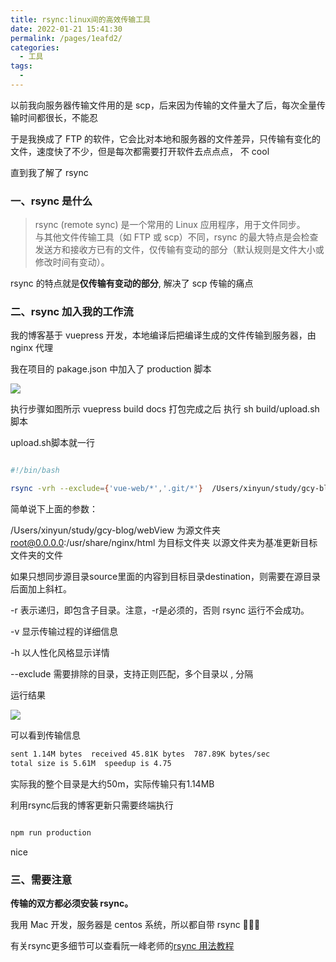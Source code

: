 ```yaml
---
title: rsync:linux间的高效传输工具
date: 2022-01-21 15:41:30
permalink: /pages/1eafd2/
categories:
  - 工具
tags:
  - 
---
```

以前我向服务器传输文件用的是 scp，后来因为传输的文件量大了后，每次全量传输时间都很长，不能忍

于是我换成了 FTP 的软件，它会比对本地和服务器的文件差异，只传输有变化的文件，速度快了不少，但是每次都需要打开软件去点点点， 不 cool

直到我了解了 rsync

### 一、rsync 是什么

> rsync (remote sync) 是一个常用的 Linux 应用程序，用于文件同步。  
> 与其他文件传输工具（如 FTP 或 scp）不同，rsync 的最大特点是会检查发送方和接收方已有的文件，仅传输有变动的部分（默认规则是文件大小或修改时间有变动）。

rsync 的特点就是**仅传输有变动的部分**, 解决了 scp 传输的痛点

### 二、rsync 加入我的工作流

我的博客基于 vuepress 开发，本地编译后把编译生成的文件传输到服务器，由 nginx 代理

我在项目的 pakage.json 中加入了 production 脚本

![](https://gcy-1306312261.cos.ap-chengdu.myqcloud.com/blog/20220121155924.png)

执行步骤如图所示 vuepress build docs 打包完成之后 执行 sh build/upload.sh 脚本

upload.sh脚本就一行  

```sh

#!/bin/bash

rsync -vrh --exclude={'vue-web/*','.git/*'}  /Users/xinyun/study/gcy-blog/webView root@0.0.0.0:/usr/share/nginx/html


```

简单说下上面的参数：

/Users/xinyun/study/gcy-blog/webView 为源文件夹
root@0.0.0.0:/usr/share/nginx/html   为目标文件夹
以源文件夹为基准更新目标文件夹的文件  

如果只想同步源目录source里面的内容到目标目录destination，则需要在源目录后面加上斜杠。


-r 表示递归，即包含子目录。注意，-r是必须的，否则 rsync 运行不会成功。

-v 显示传输过程的详细信息

-h 以人性化风格显示详情  

--exclude 需要排除的目录，支持正则匹配，多个目录以 , 分隔


运行结果

![](https://gcy-1306312261.cos.ap-chengdu.myqcloud.com/blog/20220121161047.png)

可以看到传输信息

```sh
sent 1.14M bytes  received 45.81K bytes  787.89K bytes/sec
total size is 5.61M  speedup is 4.75

```
实际我的整个目录是大约50m，实际传输只有1.14MB  

利用rsync后我的博客更新只需要终端执行  

```sh

npm run production

```

nice

### 三、需要注意

**传输的双方都必须安装 rsync。**

我用 Mac 开发，服务器是 centos 系统，所以都自带 rsync 👏👏👏

有关rsync更多细节可以查看阮一峰老师的[rsync 用法教程](https://www.ruanyifeng.com/blog/2020/08/rsync.html)
